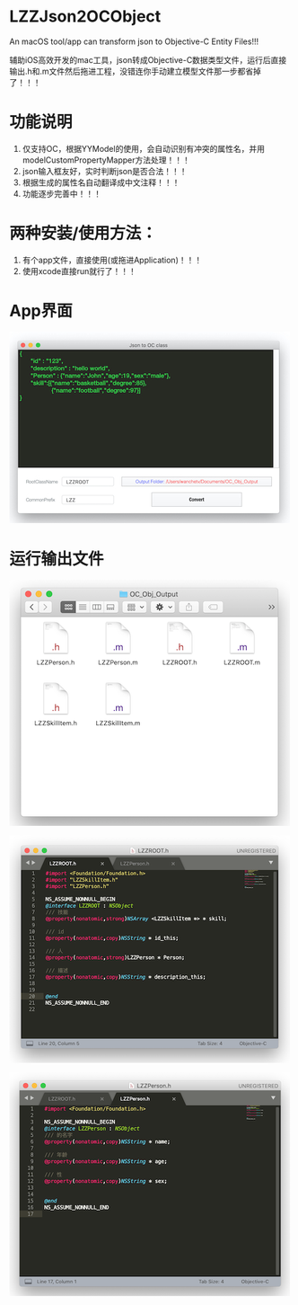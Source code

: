 # LZZJson2OCObject
An macOS tool/app can transform json to Objective-C Entity Files!!!

辅助iOS高效开发的mac工具，json转成Objective-C数据类型文件，运行后直接输出.h和.m文件然后拖进工程，没错连你手动建立模型文件那一步都省掉了！！！



# 功能说明

1. 仅支持OC，根据YYModel的使用，会自动识别有冲突的属性名，并用modelCustomPropertyMapper方法处理！！！
2. json输入框友好，实时判断json是否合法！！！
3. 根据生成的属性名自动翻译成中文注释！！！
4. 功能逐步完善中！！！



# 两种安装/使用方法：

1. 有个app文件，直接使用(或拖进Application)！！！
2. 使用xcode直接run就行了！！！





# App界面



![](https://raw.githubusercontent.com/luzizheng/LZZJson2OCObject/master/img/a.png)



# 运行输出文件

![](https://raw.githubusercontent.com/luzizheng/LZZJson2OCObject/master/img/b.png)

![](https://raw.githubusercontent.com/luzizheng/LZZJson2OCObject/master/img/c.png)

![](https://raw.githubusercontent.com/luzizheng/LZZJson2OCObject/master/img/d.png)

